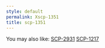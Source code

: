 ```yaml
---
style: default
permalink: Xscp-1351
title: scp-1351
---
```

You may also like:
[SCP-2931](http://scp-wiki.net/scp-2931)
[SCP-1217](http://scp-wiki.net/scp-1217)